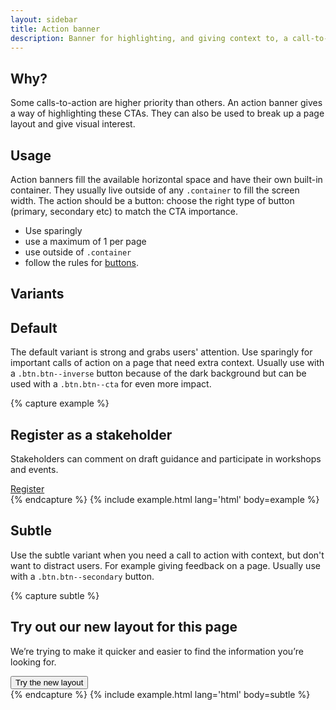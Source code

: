 ```yaml
---
layout: sidebar
title: Action banner
description: Banner for highlighting, and giving context to, a call-to-action
---
```


## Why?
Some calls-to-action are higher priority than others. An action banner gives a way of highlighting these CTAs. They can also be used to break up a page layout and give visual interest.

## Usage
Action banners fill the available horizontal space and have their own built-in container. They usually live outside of any `.container` to fill the screen width. The action should be a button: choose the right type of button (primary, secondary etc) to match the CTA importance.
- Use sparingly
- use a maximum of 1 per page
- use outside of `.container`
- follow the rules for <a href="{{ site.baseurl }}{% link foundations/buttons.md %}">buttons</a>.

## Variants

<h2>Default</h2>

The default variant is strong and grabs users' attention. Use sparingly for important calls of action on a page that need extra context. Usually use with a `.btn.btn--inverse` button because of the dark background but can be used with a `.btn.btn--cta` for even more impact.

{% capture example %}
<section class="action-banner" data-no-inpagenav>
    <div class="action-banner__container">
        <div class="action-banner__inner">
            <div class="action-banner__text">
                <h2 class="action-banner__title">
                    Register as a stakeholder
                </h2>
                <p class="action-banner__intro">
                    Stakeholders can comment on draft guidance and participate in workshops and events.
                </p>
            </div>
            <div class="action-banner__actions">
                <a href="https://www.nice.org.uk/get-involved/stakeholder-registration" class="btn btn--inverse">
                    Register
                </a>
            </div>
        </div>
    </div>
</section>
{% endcapture %}
{% include example.html lang='html' body=example %}

<h2>Subtle</h2>

Use the subtle variant when you need a call to action with context, but don't want to distract users. For example giving feedback on a page. Usually use with a `.btn.btn--secondary` button.

{% capture subtle %}
<section class="action-banner action-banner--subtle" data-no-inpagenav>
    <div class="action-banner__container">
        <div class="action-banner__inner">
            <div class="action-banner__text">
                <h2 class="action-banner__title">
                    Try out our new layout for this page
                </h2>
                <p class="action-banner__intro">
                    We’re trying to make it quicker and easier to find the information you’re looking for.
                </p>
            </div>
            <div class="action-banner__actions">
                <button type="button" class="btn btn--secondary">
                    Try the new layout
                </button>
            </div>
        </div>
    </div>
</section>
{% endcapture %}
{% include example.html lang='html' body=subtle %}